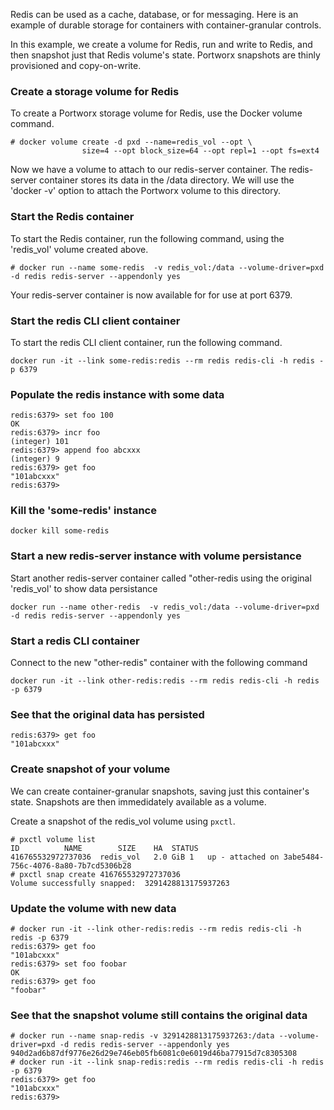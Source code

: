 Redis can be used as a cache, database, or for messaging. Here is an example of durable storage for containers with container-granular controls. 

In this example, we create a volume for Redis, run and write to Redis, and then snapshot just that Redis volume's state. Portworx snapshots are thinly provisioned and copy-on-write. 

### Create a storage volume for Redis
To create a Portworx storage volume for Redis, use the Docker volume command.

```
# docker volume create -d pxd --name=redis_vol --opt \
     			size=4 --opt block_size=64 --opt repl=1 --opt fs=ext4
```

Now we have a volume to attach to our redis-server container. The redis-server container stores its data in the /data directory. We will use the 'docker -v' option to attach the Portworx volume to this directory.  

### Start the Redis container
To start the Redis container, run the following command, using the 'redis_vol' volume created above. 

```
# docker run --name some-redis  -v redis_vol:/data --volume-driver=pxd  -d redis redis-server --appendonly yes
```
Your redis-server container is now available for for use at port 6379.

### Start the redis CLI client container
To start the redis CLI client container, run the following command.
```
docker run -it --link some-redis:redis --rm redis redis-cli -h redis -p 6379
```

### Populate the redis instance with some data
```
redis:6379> set foo 100
OK
redis:6379> incr foo
(integer) 101
redis:6379> append foo abcxxx
(integer) 9
redis:6379> get foo
"101abcxxx"
redis:6379>
```

### Kill the 'some-redis' instance
```
docker kill some-redis
```

### Start a new redis-server instance with volume persistance
Start another redis-server container called "other-redis using the original 'redis_vol' to show data persistance
```
docker run --name other-redis  -v redis_vol:/data --volume-driver=pxd  -d redis redis-server --appendonly yes
```

### Start a redis CLI container
Connect to the new "other-redis" container with the following command
```
docker run -it --link other-redis:redis --rm redis redis-cli -h redis -p 6379
```

### See that the original data has persisted
```
redis:6379> get foo
"101abcxxx"
```

### Create snapshot of your volume
We can create container-granular snapshots, saving just this container's state. Snapshots are then immedidately available as a volume.  

Create a snapshot of the redis_vol volume using `pxctl`.

```
# pxctl volume list
ID			NAME		SIZE	HA	STATUS
416765532972737036	redis_vol	2.0 GiB	1	up - attached on 3abe5484-756c-4076-8a80-7b7cd5306b28
# pxctl snap create 416765532972737036
Volume successfully snapped:  3291428813175937263
```

### Update the volume with new data
```
# docker run -it --link other-redis:redis --rm redis redis-cli -h redis -p 6379
redis:6379> get foo
"101abcxxx"
redis:6379> set foo foobar
OK
redis:6379> get foo
"foobar"
```

### See that the snapshot volume still contains the original data
```
# docker run --name snap-redis -v 3291428813175937263:/data --volume-driver=pxd -d redis redis-server --appendonly yes
940d2ad6b87df9776e26d29e746eb05fb6081c0e6019d46ba77915d7c8305308
# docker run -it --link snap-redis:redis --rm redis redis-cli -h redis -p 6379
redis:6379> get foo
"101abcxxx"
redis:6379>
```
